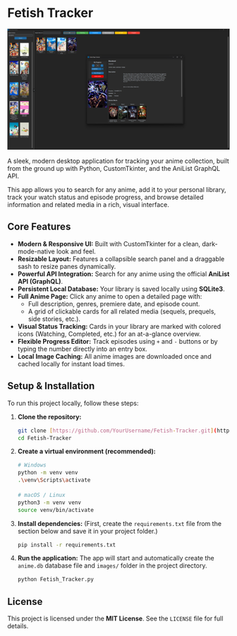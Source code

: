 # Fetish Tracker

![App Screenshot](https://github.com/ak47monky/Fetish-Tracker/blob/main/Screenshot.png?raw=true)

A sleek, modern desktop application for tracking your anime collection, built from the ground up with Python, CustomTkinter, and the AniList GraphQL API.

This app allows you to search for any anime, add it to your personal library, track your watch status and episode progress, and browse detailed information and related media in a rich, visual interface.

## Core Features

* **Modern & Responsive UI:** Built with CustomTkinter for a clean, dark-mode-native look and feel.
* **Resizable Layout:** Features a collapsible search panel and a draggable sash to resize panes dynamically.
* **Powerful API Integration:** Search for any anime using the official **AniList API (GraphQL)**.
* **Persistent Local Database:** Your library is saved locally using **SQLite3**.
* **Full Anime Page:** Click any anime to open a detailed page with:
    * Full description, genres, premiere date, and episode count.
    * A grid of clickable cards for all related media (sequels, prequels, side stories, etc.).
* **Visual Status Tracking:** Cards in your library are marked with colored icons (Watching, Completed, etc.) for an at-a-glance overview.
* **Flexible Progress Editor:** Track episodes using `+` and `-` buttons or by typing the number directly into an entry box.
* **Local Image Caching:** All anime images are downloaded once and cached locally for instant load times.

## Setup & Installation

To run this project locally, follow these steps:

1.  **Clone the repository:**
    ```sh
    git clone [https://github.com/YourUsername/Fetish-Tracker.git](https://github.com/YourUsername/Fetish-Tracker.git)
    cd Fetish-Tracker
    ```

2.  **Create a virtual environment (recommended):**
    ```sh
    # Windows
    python -m venv venv
    .\venv\Scripts\activate

    # macOS / Linux
    python3 -m venv venv
    source venv/bin/activate
    ```

3.  **Install dependencies:**
    (First, create the `requirements.txt` file from the section below and save it in your project folder.)
    ```sh
    pip install -r requirements.txt
    ```

4.  **Run the application:**
    The app will start and automatically create the `anime.db` database file and `images/` folder in the project directory.
    ```sh
    python Fetish_Tracker.py
    ```

## License

This project is licensed under the **MIT License**. See the `LICENSE` file for full details.
